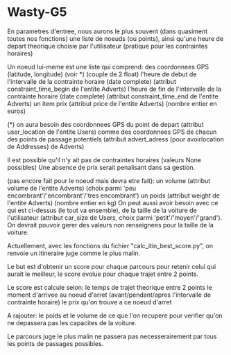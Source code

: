 # Wasty-G5


En parametres d'entree, nous aurons le plus souvent (dans quasiment toutes nos fonctions)
une liste de noeuds (ou points),
ainsi qu'une heure de depart theorique choisie par l'utilisateur
(pratique pour les contraintes horaires)

Un noeud lui-meme est une liste qui comprend:
	des coordonnees GPS (latitude, longitude) (voir *)
		(couple de 2 float)
	l'heure de debut de l'intervalle de la contrainte horaire (date complete)
		(attribut constraint_time_begin de l'entite Adverts)
	l'heure de fin de l'intervalle de la contrainte horaire (date complete)
		(attribut constraint_time_end de l'entite Adverts)
	un item prix (attribut price de l'entite Adverts)
		(nombre entier en euros)

(*) on aura besoin des coordonnees GPS du point de depart (attribut user_location de l'entite Users)
comme des coordonnees GPS de chacun des points de passage potentiels
(attribut advert_adress (pour avoirlocation de Addresses) de Adverts)


Il est possible qu'il n'y ait pas de contraintes horaires (valeurs None possibles)
Une absence de prix serait penalisant dans sa gestion.


(pas encore fait pour le noeud mais devra etre fait):
	un volume (attribut volume de l'entite Adverts)
		(choix parmi 'peu encombrant'/'encombrant'/'tres encombrant')
	un poids (attribut weight de l'entite Adverts)
		(nombre entier en kg)
On peut  aussi avoir besoin avec ce qui est ci-dessus (le tout va ensemble),
de la taille de la voiture de l'utilisateur (attribut car_size de Users,
choix parmi 'petit'/'moyen'/'grand').
On devrait pouvoir gerer des valeurs non renseignees pour la taille de la voiture.




Actuellement, avec les fonctions du fichier "calc_itin_best_score.py",
on renvoie un itineraire juge comme le plus malin.

Le but est d'obtenir un score pour chaque parcours pour retenir
celui qui aurait le meilleur, le score evolue pour chaque trajet entre 2 points.

Le score est calcule selon:
	le temps de trajet theorique entre 2 points
	le moment d'arrivee au noeud d'arret (avant/pendant/apres l'intervalle de contrainte horaire)
	le prix qu'on trouve a ce noeud d'arret

A rajouter:
	le poids et le volume de ce que l'on recupere pour verifier qu'on ne
		depassera pas les capacites de la voiture.

Le parcours juge le plus malin ne passera pas necesserairement
par tous les points de passages possibles.